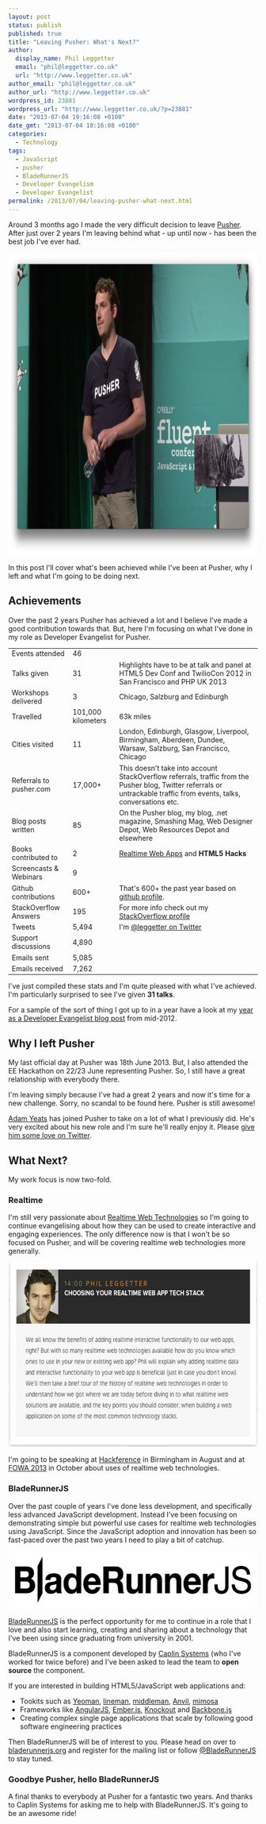 ```yaml
---
layout: post
status: publish
published: true
title: "Leaving Pusher: What's Next?"
author:
  display_name: Phil Leggetter
  email: "phil@leggetter.co.uk"
  url: "http://www.leggetter.co.uk"
author_email: "phil@leggetter.co.uk"
author_url: "http://www.leggetter.co.uk"
wordpress_id: 23881
wordpress_url: "http://www.leggetter.co.uk/?p=23881"
date: "2013-07-04 19:16:08 +0100"
date_gmt: "2013-07-04 18:16:08 +0100"
categories:
  - Technology
tags:
  - JavaScript
  - pusher
  - BladeRunnerJS
  - Developer Evangelism
  - Developer Evangelist
permalink: /2013/07/04/leaving-pusher-what-next.html
---
```


<p>Around 3 months ago I made the very difficult decision to leave <a href="http://pusher.com">Pusher</a>. After just over 2 years I'm leaving behind what - up until now - has been the best job I've ever had.</p>
<p><img src="/wp-content/uploads/2013/07/fluent-1024x609.png" alt="fluent" width="1024" height="609" class="aligncenter size-large wp-image-23899" /></p>
<p>In this post I'll cover what's been achieved while I've been at Pusher, why I left and what I'm going to be doing next.</p>
<h2>Achievements</h2>
<p>Over the past 2 years Pusher has achieved a lot and I believe I've made a good contribution towards that. But, here I'm focusing on what I've done in my role as Developer Evangelist for Pusher.</p>
<div id="container"></div>
<table id="stats">
<tbody>
<tr class="large">
<td>Events attended</td>
<td>46</td>
<td></td>
</tr>
<tr class="larger emphasised">
<td>Talks given</td>
<td>31</td>
<td>Highlights have to be at talk and panel at HTML5 Dev Conf and TwilioCon 2012 in San Francisco and PHP UK 2013</td>
</tr>
<tr>
<td>Workshops delivered</td>
<td>3</td>
<td>Chicago, Salzburg and Edinburgh</td>
</tr>
<tr>
<td>Travelled</td>
<td>101,000 kilometers</td>
<td>63k miles</td>
</tr>
<tr>
<td>Cities visited</td>
<td>11</td>
<td>London, Edinburgh, Glasgow, Liverpool, Birmingham, Aberdeen, Dundee, Warsaw, Salzburg, San Francisco, Chicago</td>
</tr>
<tr class="red">
<td>Referrals to pusher.com</td>
<td>17,000+</td>
<td>This doesn't take into account StackOverflow referrals, traffic from the Pusher blog, Twitter referrals or untrackable traffic from events, talks, conversations etc.</td>
</tr>
<tr class="larger emphasised">
<td>Blog posts written</td>
<td>85</td>
<td>On the Pusher blog, my blog, .net magazine, Smashing Mag, Web Designer Depot, Web Resources Depot and elsewhere</td>
</tr>
<tr class="large emphasised">
<td>Books contributed to</td>
<td>2</td>
<td><a href="http://realtimewebapps">Realtime Web Apps</a> and <strong>HTML5 Hacks</strong></td>
</tr>
<tr>
<td>Screencasts &amp; Webinars</td>
<td>9</td>
<td></td>
</tr>
<tr class="dark">
<td>Github contributions</td>
<td>600+</td>
<td>That's 600+ the past year based on <a href="https://github.com/leggetter">github profile</a>.</td>
</tr>
<tr class="large orange">
<td>StackOverflow Answers</td>
<td>195</td>
<td>For more info check out my <a href="http://stackoverflow.com/users/39904/leggetter">StackOverflow profile</a></td>
</tr>
<tr class="lblue">
<td>Tweets</td>
<td>5,494</td>
<td>I'm <a href="https://twitter.com/leggetter">@leggetter on Twitter</a></td>
</tr>
<tr>
<td>Support discussions</td>
<td>4,890</td>
<td></td>
</tr>
<tr>
<td>Emails sent</td>
<td>5,085</td>
<td></td>
</tr>
<tr>
<td>Emails received</td>
<td>7,262</td>
<td></td>
</tr>
</tbody>
</table>
<p><!--button id="shuffle">Shuffle</button--></p>
<p>I've just compiled these stats and I'm quite pleased with what I've achieved. I'm particularly surprised to see I've given <strong>31 talks</strong>.</p>
<p>For a sample of the sort of thing I got up to in a year have a look at my <a href="/2012/05/20/a-year-as-a-developer-evangelist.html">year as a Developer Evangelist blog post</a> from mid-2012.</p>
<h2>Why I left Pusher</h2>
<p>My last official day at Pusher was 18th June 2013. But, I also attended the EE Hackathon on 22/23 June representing Pusher. So, I still have a great relationship with everybody there.</p>
<p>I'm leaving simply because I've had a great 2 years and now it's time for a new challenge. Sorry, no scandal to be found here. Pusher is still awesome!</p>
<p><a href="https://twitter.com/adamyeats">Adam Yeats</a> has joined Pusher to take on a lot of what I previously did. He's very excited about his new role and I'm sure he'll really enjoy it. Please <a href="https://twitter.com/adamyeats">give him some love on Twitter</a>.</p>
<h2>What Next?</h2>
<p>My work focus is now two-fold.</p>
<h3>Realtime</h3>
<p>I'm still very passionate about <a href="/real-time-web-technologies-guide">Realtime Web Technologies</a> so I'm going to continue evangelising about how they can be used to create interactive and engaging experiences. The only difference now is that I won't be so focused on Pusher, and will be covering realtime web technologies more generally.</p>
<p><a href="http://futureofwebapps.com/london-2013/schedule/stage-1/"><img src="/wp-content/uploads/2013/07/fowa-talk.png" alt="fowa-talk" width="649" height="372" class="aligncenter size-full wp-image-23897" /></a></p>
<p>I'm going to be speaking at <a href="http://hackference.co.uk/">Hackference</a> in Birmingham in August and at <a href="http://futureofwebapps.com/london-2013/">FOWA 2013</a> in October about uses of realtime web technologies.</p>
<h3>BladeRunnerJS</h3>
<p>Over the past couple of years I've done less development, and specifically less advanced JavaScript development. Instead I've been focusing on demonstrating simple but powerful use cases for realtime web technologies using JavaScript. Since the JavaScript adoption and innovation has been so fast-paced over the past two years I need to play a bit of catchup.</p>
<p><a href="http://bladerunnerjs.org"><img src="/wp-content/uploads/2013/07/bladerunner-js.png" alt="bladerunner-js" width="555" height="116" class="aligncenter size-full wp-image-23895" /></a></p>
<p><a href="http://bladerunnerjs.org">BladeRunnerJS</a> is the perfect opportunity for me to continue in a role that I love and also start learning, creating and sharing about a technology that I've been using since graduating from university in 2001.</p>
<p>BladeRunnerJS is a component developed by <a href="http://www.caplin.com">Caplin Systems</a> (who I've worked for twice before) and I've been asked to lead the team to <strong>open source</strong> the component.</p>
<p>If you are interested in building HTML5/JavaScript web applications and:</p>
<ul>
<li>Tookits such as <a href="http://yeoman.io">Yeoman</a>, <a href="https://github.com/testdouble/lineman">lineman</a>, <a href="http://middlemanapp.com/">middleman</a>, <a href="https://github.com/anviljs/anvil.js/">Anvil</a>, <a href="http://mimosajs.com/">mimosa</a></li>
<li>Frameworks like <a href="http://angularjs.org/">AngularJS</a>, <a href="http://emberjs.com/">Ember.js</a>, <a href="http://knockoutjs.com/">Knockout</a> and <a href="http://backbonejs.org/">Backbone.js</a></li>
<li>Creating complex single page applications that scale by following good software engineering practices</li>
</ul>
<p>Then BladeRunnerJS will be of interest to you. Please head on over to <a href="http://bladerunnerjs.org">bladerunnerjs.org</a> and register for the mailing list or follow <a href="https://twitter.com/BladeRunnerJS">@BladeRunnerJS</a> to stay tuned.</p>
<h3>Goodbye Pusher, hello BladeRunnerJS</h3>
<p>A final thanks to everybody at Pusher for a fantastic two years. And thanks to Caplin Systems for asking me to help with BladeRunnerJS. It's going to be an awesome ride!</p>
<p><script src="//cdnjs.cloudflare.com/ajax/libs/jquery.isotope/1.5.25/jquery.isotope.min.js"></script></p>
<p><script><br />
(function ($) {<br />
  $(function() {<br />
    var rows = $('#stats tr');<br />
    rows.each(function (i, el) {<br />
        el = $(el);<br />
        var cells = el.find('td');<br />
        var title = cells.eq(0).html();<br />
        var stat = cells.eq(1).html();<br />
        var comment = cells.eq(2).html();</p>
<p>        var itemEl = $('
<div class="item"></div>
<p>');<br />
        var statEl = $('
<div class="stat">' + stat + '</div>
<p>');<br />
        var titleEl = $('
<div class="title">' + title + '</div>
<p>');</p>
<p>        itemEl.attr('title', comment);<br />
        if (el.attr('class')) {<br />
            itemEl.addClass(el.attr('class'));<br />
        }</p>
<p>        /*itemEl.hover( function() {<br />
          var el = $(this);<br />
          if( el.attr('title') ) {<br />
            el.attr('data-html', el.html() );<br />
            el.html( el.attr('title') );<br />
          }<br />
        },<br />
        function() {<br />
          var el = $(this);<br />
          if( el.attr('title') ) {<br />
            el.html( el.attr( 'data-html' ) );<br />
          }<br />
        } );*/</p>
<p>        itemEl.append(statEl).append(titleEl);</p>
<p>        $('#container').append(itemEl);<br />
    });<br />
    rows.hide();</p>
<p>    var $container = $('#container');<br />
    $container.isotope({<br />
        itemSelector: '.item',<br />
        layoutMode: 'fitRows'<br />
    });<br />
    $container.isotope('shuffle');</p>
<p>    $('#shuffle').click(function (e) {<br />
        $container.isotope('shuffle');<br />
        $container.isotope('option', {<br />
            layoutMode: 'fitRows'<br />
        });<br />
    });</p>
<p>    var $items = $container.children();</p>
<p>    $items.click(function () {<br />
        $(this).toggleClass('large');<br />
        $container.isotope('reLayout');<br />
    });<br />
  });<br />
})(jQuery);<br />
</script></p>
